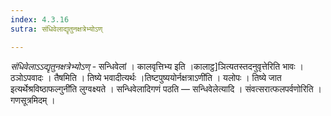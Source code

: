 ```yaml
---
index: 4.3.16
sutra: संधिवेलाद्यृतुनक्षत्रेभ्योऽण्

---
```

_संधिवेलाऽ‌ऽद्यृतुनक्षत्रेभ्योऽण्_ - सन्धिवेलां । कालवृत्तिभ्य इति ।कालाट्ठ]ञित्यतस्तदनुवृत्तेरिति भावः । ठञोऽपवादः । तैषमिति । तिष्ये भवादीत्यर्थः ।तिष्टपुष्ययोर्नक्षत्राऽणी॑ति । यलोपः । तिष्ये जात इत्यर्थेश्रविष्ठाफल्गुनी॑ति लुग्वक्ष्यते । सन्धिवेलादिगणं पठति — सन्धिवेलेत्यादि । संवत्सरात्फलपर्वणोरिति । गणसूत्रमिदम् । 